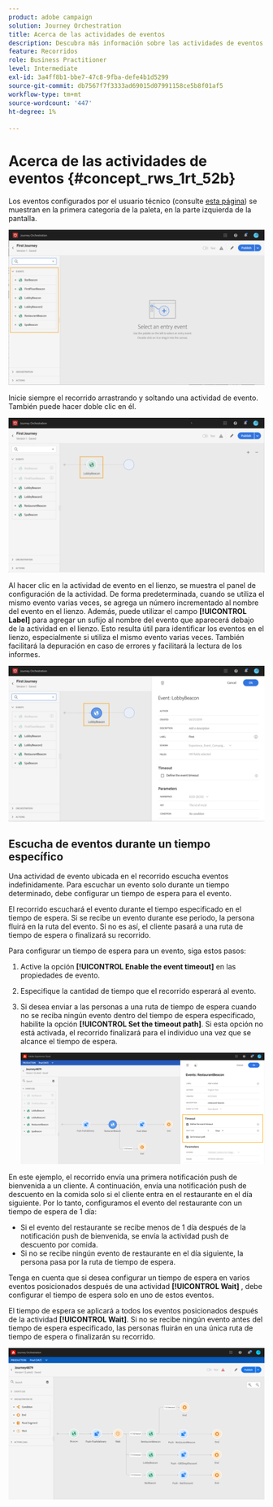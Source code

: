 ```yaml
---
product: adobe campaign
solution: Journey Orchestration
title: Acerca de las actividades de eventos
description: Descubra más información sobre las actividades de eventos
feature: Recorridos
role: Business Practitioner
level: Intermediate
exl-id: 3a4ff8b1-bbe7-47c8-9fba-defe4b1d5299
source-git-commit: db7567f7f3333ad69015d07991158ce5b8f01af5
workflow-type: tm+mt
source-wordcount: '447'
ht-degree: 1%

---
```


# Acerca de las actividades de eventos {#concept_rws_1rt_52b}

Los eventos configurados por el usuario técnico (consulte [esta página](../event/about-events.md)) se muestran en la primera categoría de la paleta, en la parte izquierda de la pantalla.

![](../assets/journey43.png)

Inicie siempre el recorrido arrastrando y soltando una actividad de evento. También puede hacer doble clic en él.

![](../assets/journey44.png)

Al hacer clic en la actividad de evento en el lienzo, se muestra el panel de configuración de la actividad. De forma predeterminada, cuando se utiliza el mismo evento varias veces, se agrega un número incrementado al nombre del evento en el lienzo. Además, puede utilizar el campo **[!UICONTROL Label]** para agregar un sufijo al nombre del evento que aparecerá debajo de la actividad en el lienzo. Esto resulta útil para identificar los eventos en el lienzo, especialmente si utiliza el mismo evento varias veces. También facilitará la depuración en caso de errores y facilitará la lectura de los informes.

![](../assets/journey33.png)

## Escucha de eventos durante un tiempo específico

Una actividad de evento ubicada en el recorrido escucha eventos indefinidamente. Para escuchar un evento solo durante un tiempo determinado, debe configurar un tiempo de espera para el evento.

El recorrido escuchará el evento durante el tiempo especificado en el tiempo de espera. Si se recibe un evento durante ese periodo, la persona fluirá en la ruta del evento. Si no es así, el cliente pasará a una ruta de tiempo de espera o finalizará su recorrido.

Para configurar un tiempo de espera para un evento, siga estos pasos:

1. Active la opción **[!UICONTROL Enable the event timeout]** en las propiedades de evento.

1. Especifique la cantidad de tiempo que el recorrido esperará al evento.

1. Si desea enviar a las personas a una ruta de tiempo de espera cuando no se reciba ningún evento dentro del tiempo de espera especificado, habilite la opción **[!UICONTROL Set the timeout path]**. Si esta opción no está activada, el recorrido finalizará para el individuo una vez que se alcance el tiempo de espera.

   ![](../assets/event-timeout.png)

En este ejemplo, el recorrido envía una primera notificación push de bienvenida a un cliente. A continuación, envía una notificación push de descuento en la comida solo si el cliente entra en el restaurante en el día siguiente. Por lo tanto, configuramos el evento del restaurante con un tiempo de espera de 1 día:

* Si el evento del restaurante se recibe menos de 1 día después de la notificación push de bienvenida, se envía la actividad push de descuento por comida.
* Si no se recibe ningún evento de restaurante en el día siguiente, la persona pasa por la ruta de tiempo de espera.

Tenga en cuenta que si desea configurar un tiempo de espera en varios eventos posicionados después de una actividad **[!UICONTROL Wait]** , debe configurar el tiempo de espera solo en uno de estos eventos.

El tiempo de espera se aplicará a todos los eventos posicionados después de la actividad **[!UICONTROL Wait]**. Si no se recibe ningún evento antes del tiempo de espera especificado, las personas fluirán en una única ruta de tiempo de espera o finalizarán su recorrido.

![](../assets/event-timeout-group.png)

